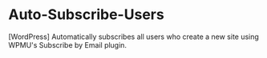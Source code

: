 # Auto-Subscribe-Users
[WordPress] Automatically subscribes all users who create a new site using WPMU's Subscribe by Email plugin.